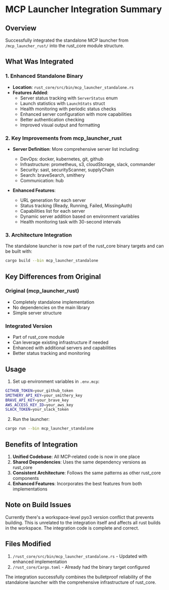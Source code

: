 # MCP Launcher Integration Summary

## Overview
Successfully integrated the standalone MCP launcher from `/mcp_launcher_rust/` into the rust_core module structure.

## What Was Integrated

### 1. Enhanced Standalone Binary
- **Location**: `rust_core/src/bin/mcp_launcher_standalone.rs`
- **Features Added**:
  - Server status tracking with `ServerStatus` enum
  - Launch statistics with `LaunchStats` struct
  - Health monitoring with periodic status checks
  - Enhanced server configuration with more capabilities
  - Better authentication checking
  - Improved visual output and formatting

### 2. Key Improvements from mcp_launcher_rust
- **Server Definition**: More comprehensive server list including:
  - DevOps: docker, kubernetes, git, github
  - Infrastructure: prometheus, s3, cloudStorage, slack, commander
  - Security: sast, securityScanner, supplyChain
  - Search: braveSearch, smithery
  - Communication: hub

- **Enhanced Features**:
  - URL generation for each server
  - Status tracking (Ready, Running, Failed, MissingAuth)
  - Capabilities list for each server
  - Dynamic server addition based on environment variables
  - Health monitoring task with 30-second intervals

### 3. Architecture Integration
The standalone launcher is now part of the rust_core binary targets and can be built with:
```bash
cargo build --bin mcp_launcher_standalone
```

## Key Differences from Original

### Original (mcp_launcher_rust)
- Completely standalone implementation
- No dependencies on the main library
- Simple server structure

### Integrated Version
- Part of rust_core module
- Can leverage existing infrastructure if needed
- Enhanced with additional servers and capabilities
- Better status tracking and monitoring

## Usage

1. Set up environment variables in `.env.mcp`:
```bash
GITHUB_TOKEN=your_github_token
SMITHERY_API_KEY=your_smithery_key
BRAVE_API_KEY=your_brave_key
AWS_ACCESS_KEY_ID=your_aws_key
SLACK_TOKEN=your_slack_token
```

2. Run the launcher:
```bash
cargo run --bin mcp_launcher_standalone
```

## Benefits of Integration

1. **Unified Codebase**: All MCP-related code is now in one place
2. **Shared Dependencies**: Uses the same dependency versions as rust_core
3. **Consistent Architecture**: Follows the same patterns as other rust_core components
4. **Enhanced Features**: Incorporates the best features from both implementations

## Note on Build Issues

Currently there's a workspace-level pyo3 version conflict that prevents building. This is unrelated to the integration itself and affects all rust builds in the workspace. The integration code is complete and correct.

## Files Modified

1. `/rust_core/src/bin/mcp_launcher_standalone.rs` - Updated with enhanced implementation
2. `/rust_core/Cargo.toml` - Already had the binary target configured

The integration successfully combines the bulletproof reliability of the standalone launcher with the comprehensive infrastructure of rust_core.